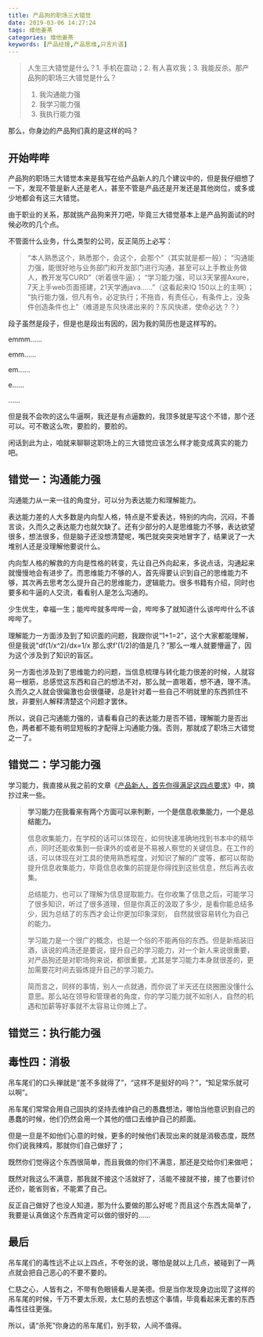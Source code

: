 ```yaml
---
title: 产品狗的职场三大错觉
date: 2019-03-06 14:27:24
tags: 维他姜茶
categories: 维他姜茶
keywords: [产品经理,产品思维,只言片语]
---
```






> 人生三大错觉是什么？1. 手机在震动；2. 有人喜欢我；3. 我能反杀。那产品狗的职场三大错觉是什么？
> 1. 我沟通能力强
> 2. 我学习能力强
> 3. 我执行能力强
> 
那么，你身边的产品狗们真的是这样的吗？

<!--more-->

## 开始哔哔

产品狗的职场三大错觉本来是我写在给产品新人的几个建议中的，但是我仔细想了一下，发现不管是新人还是老人，甚至不管是产品还是开发还是其他岗位，或多或少地都会有这三大错觉。

由于职业的关系，那就挑产品狗来开刀吧，毕竟三大错觉基本上是产品狗面试的时候必吹的几个点。

不管面什么业务，什么类型的公司，反正简历上必写：

> “本人熟悉这个，熟悉那个，会这个，会那个”（其实就是都一般）；
> “沟通能力强，能很好地与业务部门和开发部门进行沟通，甚至可以上手教业务做人，教开发写CURD”（听着很牛逼）；
>“学习能力强，可以3天掌握Axure，7天上手web页面搭建，21天学通java……”（这看起来IQ 150以上的主啊）；
>“执行能力强，但凡有令，必定执行；不拖沓，有责任心，有条件上，没条件创造条件也上”（难道是东风快递出来的？东风快递，使命必达？？）

段子虽然是段子，但是也是段出有因的，因为我的简历也是这样写的。

emmm……

emm……

em……

e……

……

但是我不会吹的这么牛逼啊，我还是有点逼数的，我顶多就是写这个不错，那个还可以。可不敢这么吹，要脸的，要脸的。

闲话到此为止，咱就来聊聊这职场上的三大错觉应该怎么样才能变成真实的能力吧。

##  错觉一：沟通能力强

沟通能力从一来一往的角度分，可以分为表达能力和理解能力。

表达能力差的人大多数是内向型人格，特点是不爱表达，特别的内向，沉闷，不善言谈，久而久之表达能力也就欠缺了。还有少部分的人是思维能力不够，表达欲望很多，想法很多，但是脑子还没想清楚呢，嘴巴就突突突地冒字了，结果说了一大堆别人还是没理解他要说什么。

内向型人格的解救的方向是性格的转变，先让自己外向起来，多说点话，沟通起来就慢慢地会有进步了。而思维能力不够的人，首先得要认识到自己的思维能力不够，其次再去思考怎么提升自己的思维能力，逻辑能力。很多书籍有介绍，同时也要多和牛逼的人交流，看看别人是怎么沟通的。

少生优生，幸福一生；能哔哔就多哔哔一会，哔哔多了就知道什么该哔哔什么不该哔哔了。

理解能力一方面涉及到了知识面的问题，我跟你说“1+1=2”，这个大家都能理解，但是我说“df(1/x^2)/dx=1/x 那么求f'(1/2)的值是几？”那么一堆人就要懵逼了，因为这个涉及到了知识的盲区。

另一方面也涉及到了思维能力的问题，当信息梳理与转化能力很差的时候，人就容易一根筋，总感觉这东西和自己的想法不对，那么就一直哏着，想不通，理不清。久而久之人就会很偏激也会很僵硬，总是针对着一些自己不明就里的东西抓住不放，非要别人解释清楚这个问题才罢休。

所以，说自己沟通能力强的，请看看自己的表达能力是否不错，理解能力是否出色，两者都不能有明显短板的才配得上沟通能力强。否则，那就成了职场三大错觉之一了。

## 错觉二：学习能力强

学习能力，我直接从我之前的文章《[产品新人，首先你得满足这四点要求](http://www.woshipm.com/zhichang/2000292.html)》中，摘抄过来一些。

>**学习能力在我看来有两个方面可以来判断，一个是信息收集能力，一个是总结能力。**
>
>信息收集能力，在学校的话可以体现在，如何快速准确地找到书本中的精华点，同时还能收集到一些课外的或者是不易被人察觉的关键信息。在工作的话，可以体现在对工具的使用熟悉程度，对知识了解的广度等，都可以帮助提升信息收集能力，毕竟信息收集的前提是你得找到这些信息，然后再去收集。
>
>总结能力，也可以了理解为信息提取能力。在你收集了信息之后，可能学习了很多知识，听过了很多道理，但是你真正的汲取了多少，是看你能总结多少，因为总结了的东西才会让你更加印象深刻， 自然就很容易转化为自己的能力。
>
>学习能力是一个很广的概念，也是一个俗的不能再俗的东西。但是新瓶装旧酒，该说的鸡汤还是要说，提升自己的学习能力，对一个新人来说很重要，对产品狗还是对职场狗来说，都很重要。尤其是学习能力本身就很差的，更加需要花时间去锻炼提升自己的学习能力。
>
>简而言之，同样的事情，别人一点就通，而你说了半天还在绕圈圈没懂什么意思。那么站在领导和管理者的角度，你的学习能力就不如别人，自然的机遇和加薪等好事就不太容易让你摊上了。



## 错觉三：执行能力强



## 毒性四：消极

吊车尾们的口头禅就是“差不多就得了”，“这样不是挺好的吗？”，“知足常乐就可以啊”。

吊车尾们常常会用自己固执的坚持去维护自己的愚蠢想法，哪怕当他意识到自己的愚蠢的时候，他们仍然会用一个其他的借口去维护自己的颜面。

但是一旦是不如他们心意的时候，更多的时候他们表现出来的就是消极态度，既然你们说我辣鸡，那就你们自己做好了；

既然你们觉得这个东西很简单，而且我做的你们不满意，那还是交给你们来做吧；

既然对我这么不满意，那我就不接这个活就好了，活能不接就不接，接了也要讨价还价，能省则省，不能累了自己。

反正自己做好了也没人知道，那为什么要做的那么好呢？而且这个东西太简单了，我要是认真做这个东西肯定可以做的很好的……

## 最后

吊车尾们的毒性远不止以上四点，不夸张的说，哪怕是就以上几点，被碰到了一两点就会把自己恶心的不要不要的。

仁慈之心，人皆有之，不带有色眼镜看人是美德。但是当你发现身边出现了这样的吊车尾的时候，千万不要太乐观，太仁慈的去想这个事情，毕竟看起来无害的东西毒性往往更强。

所以，请“杀死”你身边的吊车尾们，别手软，人间不值得。
